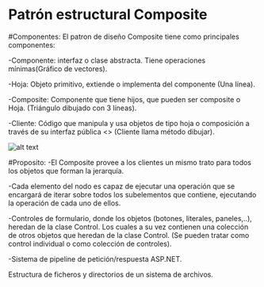 # Patrón estructural Composite
#Componentes:
El patron de diseño Composite tiene como principales componentes: 

-Componente: interfaz o clase abstracta. Tiene operaciones mínimas(Gráfico de vectores).

-Hoja: Objeto primitivo, extiende o implementa del componente (Una línea).

-Composite: Componente que tiene hijos, que pueden ser composite o Hoja. (Triángulo dibujado con 3 líneas). 

-Cliente: Código que manipula y usa objetos de tipo hoja o composición a través de su interfaz pública <<Componente>> (Cliente llama método dibujar). 
  
   ![alt text](https://oscarblancarteblog.com/wp-content/uploads/2014/10/composite.png) 

#Proposito:
-El Composite provee a los clientes un mismo trato para todos los objetos que forman la jerarquía. 

-Cada elemento del nodo es capaz de ejecutar una operación que se encargará de iterar sobre todos los subelementos que contiene, ejecutando la operación de cada uno de ellos.

 -Controles de formulario, donde los objetos (botones, literales, paneles,..), heredan de la clase Control. Los cuales a su vez contienen una colección de otros objetos que heredan de la clase Control. (Se pueden tratar como control individual o como colección de controles).

-Sistema de pipeline de petición/respuesta ASP.NET.

Estructura de ficheros y directorios de un sistema de archivos. 
 
